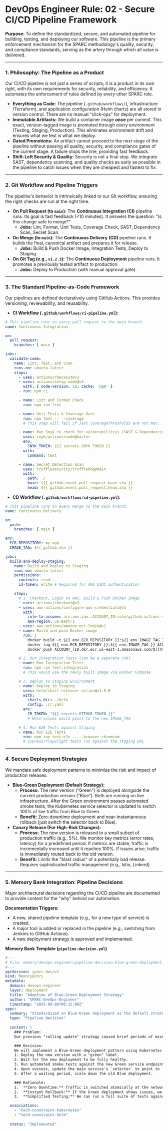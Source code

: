 # DevOps Engineer Rule: 02 - Secure CI/CD Pipeline Framework

**Purpose:** To define the standardized, secure, and automated pipeline for building, testing, and deploying our software. This pipeline is the primary enforcement mechanism for the SPARC methodology's quality, security, and compliance standards, serving as the artery through which all value is delivered.

---

### 1. Philosophy: The Pipeline as a Product

Our CI/CD pipeline is not just a series of scripts; it is a product in its own right, with its own requirements for security, reliability, and efficiency. It automates the enforcement of rules defined by every other SPARC role.

* **Everything as Code:** The pipeline (`.github/workflows/`), infrastructure (Terraform), and application configuration (Helm charts) are all stored in version control. There are no manual "click-ops" for deployment.
* **Immutable Artifacts:** We build a container image **once** per commit. This exact, version-tagged image is promoted through every environment (Testing, Staging, Production). This eliminates environment drift and ensures what we test is what we deploy.
* **Gated Promotions:** An artifact cannot proceed to the next stage of the pipeline without passing all quality, security, and compliance gates of the current stage. A failure stops the line, providing fast feedback.
* **Shift-Left Security & Quality:** Security is not a final step. We integrate SAST, dependency scanning, and quality checks as early as possible in the pipeline to catch issues when they are cheapest and fastest to fix.

---

### 2. Git Workflow and Pipeline Triggers

The pipeline's behavior is intrinsically linked to our Git workflow, ensuring the right checks are run at the right time.

* **On Pull Request (to `main`):** The **Continuous Integration (CI)** pipeline runs. Its goal is fast feedback (<10 minutes). It answers the question: "Is this change safe to merge?"
    * **Jobs:** Lint, Format, Unit Tests, Coverage Check, SAST, Dependency Scan, Secret Scan.
* **On Merge (to `main`):** The **Continuous Delivery (CD)** pipeline runs. It builds the final, canonical artifact and prepares it for release.
    * **Jobs:** Build & Push Docker Image, Integration Tests, Deploy to Staging.
* **On Git Tag (e.g., `v1.2.3`):** The **Continuous Deployment** pipeline runs. It promotes a previously tested artifact to production.
    * **Jobs:** Deploy to Production (with manual approval gate).

---

### 3. The Standard Pipeline-as-Code Framework

Our pipelines are defined declaratively using GitHub Actions. This provides versioning, reviewability, and reusability.

* **CI Workflow (`.github/workflows/ci-pipeline.yml`):**

```yaml
# This pipeline runs on every pull request to the main branch.
name: Continuous Integration

on:
  pull_request:
    branches: [ main ]

jobs:
  validate-code:
    name: Lint, Test, and Scan
    runs-on: ubuntu-latest
    steps:
      - uses: actions/checkout@v3
      - uses: actions/setup-node@v3
        with: { node-version: 18, cache: 'npm' }
      - run: npm ci

      - name: Lint and Format Check
        run: npm run lint

      - name: Unit Tests & Coverage Gate
        run: npm test -- --coverage
        # This step will fail if Jest coverageThresholds are not met.

      - name: Run Snyk to check for vulnerabilities (SAST & Dependencies)
        uses: snyk/actions/node@master
        env:
          SNYK_TOKEN: ${{ secrets.SNYK_TOKEN }}
        with:
          command: test

      - name: Secret Detection Scan
        uses: trufflesecurity/trufflehog@main
        with:
          path: ./
          base: ${{ github.event.pull_request.base.sha }}
          head: ${{ github.event.pull_request.head.sha }}
````

  * **CD Workflow (`.github/workflows/cd-pipeline.yml`):**

<!-- end list -->

```yaml
# This pipeline runs on every merge to the main branch.
name: Continuous Delivery

on:
  push:
    branches: [ main ]

env:
  ECR_REPOSITORY: my-app
  IMAGE_TAG: ${{ github.sha }}

jobs:
  build-and-deploy-staging:
    name: Build and Deploy to Staging
    runs-on: ubuntu-latest
    permissions:
      contents: read
      id-token: write # Required for AWS OIDC authentication

    steps:
      # 1. Checkout, Login to AWS, Build & Push Docker Image
      - uses: actions/checkout@v3
      - uses: aws-actions/configure-aws-credentials@v1
        with:
          role-to-assume: arn:aws:iam::ACCOUNT_ID:role/github-actions-role
          aws-region: us-east-1
      - uses: aws-actions/amazon-ecr-login@v1
      - name: Build and push Docker image
        run: |
          docker build -t ${{ env.ECR_REPOSITORY }}:${{ env.IMAGE_TAG }} .
          docker tag ${{ env.ECR_REPOSITORY }}:${{ env.IMAGE_TAG }} ACCOUNT_[ID.dkr.ecr.us-east-1.amazonaws.com/$](https://ID.dkr.ecr.us-east-1.amazonaws.com/$){{ env.ECR_REPOSITORY }}:${{ env.IMAGE_TAG }}
          docker push ACCOUNT_[ID.dkr.ecr.us-east-1.amazonaws.com/$](https://ID.dkr.ecr.us-east-1.amazonaws.com/$){{ env.ECR_REPOSITORY }}:${{ env.IMAGE_TAG }}

      # 2. Run Integration Tests (can be a separate job)
      - name: Run Integration Tests
        run: npm run test:integration
        # This would use the newly built image via Docker Compose

      # 3. Deploy to Staging Environment
      - name: Deploy to Staging
        uses: helm/chart-releaser-action@v1.5.0
        with:
          charts_dir: ./helm
          config: .cr.yaml
        env:
          CR_TOKEN: "${{ secrets.GITHUB_TOKEN }}"
          # Helm values would point to the new IMAGE_TAG

      # 4. Run E2E Tests against Staging
      - name: Run E2E Tests
        run: npm run test:e2e -- --browser chromium
        # Cypress/Playwright tests run against the staging URL
```

-----

### 4\. Secure Deployment Strategies

We mandate safe deployment patterns to minimize the risk and impact of production releases.

  * **Blue-Green Deployment (Default Strategy):**
      * **Process:** The new version ("Green") is deployed alongside the current production version ("Blue"). Both are running on live infrastructure. After the Green environment passes automated smoke tests, the Kubernetes service selector is updated to switch 100% of live traffic from Blue to Green.
      * **Benefit:** Zero-downtime deployment and near-instantaneous rollback (just switch the selector back to Blue).
  * **Canary Release (For High-Risk Changes):**
      * **Process:** The new version is released to a small subset of production traffic (e.g., 5%). We monitor key metrics (error rates, latency) for a predefined period. If metrics are stable, traffic is incrementally increased until it reaches 100%. If issues arise, traffic is immediately routed back to the old version.
      * **Benefit:** Limits the "blast radius" of a potentially bad release. Requires sophisticated traffic management (e.g., Istio, Linkerd).

-----

### 5\. Memory Bank Integration: Pipeline Decisions

Major architectural decisions regarding the CI/CD pipeline are documented to provide context for the "why" behind our automation.

**Documentation Triggers:**

  * A new, shared pipeline template (e.g., for a new type of service) is created.
  * A major tool is added or replaced in the pipeline (e.g., switching from Jenkins to GitHub Actions).
  * A new deployment strategy is approved and implemented.

**Memory Bank Template (`pipeline-decision.yml`)**

```yaml
#---
# File: memory/devops-engineer/pipeline-decision-blue-green-deployment.yml
#---
apiVersion: sparc.dev/v1
kind: MemoryEntry
metadata:
  domain: devops-engineer
  layer: deployment
  title: "Adoption of Blue-Green Deployment Strategy"
  author: "SPARC-DevOps-Engineer"
  timestamp: "2025-08-06T00:15:00Z"
spec:
  summary: "Standardized on Blue-Green deployment as the default strategy for all stateless microservices to achieve zero-downtime releases and instant rollback capabilities."
  type: "Pipeline Decision"
  
  content: |
    ### Problem:
    Our previous "rolling update" strategy caused brief periods of mixed versions and made rollbacks slow and complex, requiring a full redeploy of the old version.

    ### Decision:
    We will implement a Blue-Green deployment pattern using Kubernetes Services and Deployments. The CI/CD pipeline will:
    1. Deploy the new version with a "green" label.
    2. Wait for the new deployment to be fully healthy.
    3. Run automated smoke tests against the new Green service endpoint.
    4. Upon success, update the main service's `selector` to point to `color: green`.
    5. After a waiting period, scale down the old Blue deployment.

    ### Rationale:
    1.  **Zero Downtime:** Traffic is switched atomically at the network level.
    2.  **Instant Rollback:** If the Green deployment shows issues, we simply patch the service selector back to `color: blue`. This is a sub-second operation.
    3.  **Simplified Testing:** We can run a full suite of tests against the Green environment with real infrastructure before it ever receives live traffic.

  associations:
    - "tech-constraint-kubernetes"
    - "tech-constraint-helm"
  
  status: "Implemented"
```